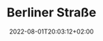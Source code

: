 ---
title: "Berliner Straße"
date: 2022-08-01T20:03:12+02:00
draft: false
featured_image: 1-03-09.jpg
menu:
  main:
    weight: 25

---